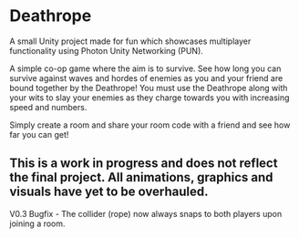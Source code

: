 # Deathrope

A small Unity project made for fun which showcases multiplayer functionality using Photon Unity Networking (PUN).

A simple co-op game where the aim is to survive.  See how long you can survive against waves and hordes of enemies as you and your friend are bound together by the Deathrope!
You must use the Deathrope along with your wits to slay your enemies as they charge towards you with increasing speed and numbers.

Simply create a room and share your room code with a friend and see how far you can get!

## This is a work in progress and does not reflect the final project. All animations, graphics and visuals have yet to be overhauled. 


V0.3 Bugfix - The collider (rope) now always snaps to both players upon joining a room.

